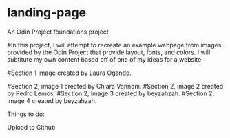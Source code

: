 # landing-page
An Odin Project foundations project

#In this project, I will attempt to recreate an example webpage from images provided by the Odin Project that provide layout, fonts, and colors. I will subtitute my own content based off of one of my ideas for a website.

#Section 1 image created by Laura Ogando.

#Section 2, image 1 created by Chiara Vannoni.
#Section 2, image 2 created by Pedro Lemos.
#Section 2, image 3 created by beyzahzah.
#Section 2, image 4 created by beyzahzah.


Things to do:

Upload to Github